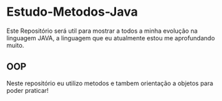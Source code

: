 # Estudo-Metodos-Java
Este Repositório será util para mostrar a todos a minha evolução na linguagem JAVA, a linguagem que eu atualmente estou me aprofundando muito.

## OOP
Neste repositório eu utilizo metodos e tambem orientação a objetos para poder praticar!
